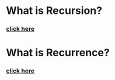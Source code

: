 # What is Recursion?
### [click here](https://takeuforward.org/recursion/what-is-recursion/)

# What is Recurrence?
### [click here](https://takeuforward.org/recursion/recursion-tree-method-for-solving-recurrence/)

